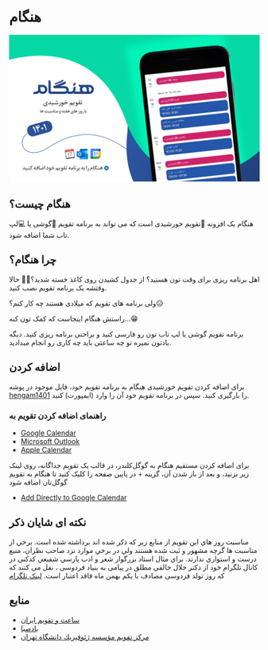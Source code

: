 # هنگام

![banner](./docs/banner.jpg)

## هنگام چیست؟
هنگام یک افزونه 📆تقویم خورشیدی است که می تواند به برنامه تقویم 📱گوشی یا 💻لپ تاب شما اضافه شود.
## چرا هنگام؟
اهل برنامه ریزی برای وقت تون هستید؟ از جدول کشیدن روی کاغذ خسته شدید؟🤦‍♂️ حالا وقتشه یک برنامه تقویم نصب کنید.

ولی برنامه های تقویم که میلادی هستند چه کار کنم؟😥

راستش هنگام اینجاست که کمک تون کنه...😁

برنامه تقویم گوشی یا لپ تاب تون رو فارسی کنید و براحتی برنامه ریزی کنید.
دیگه یادتون نمیره تو چه ساعتی باید چه کاری رو انجام میدادید.

## اضافه کردن
برای اضافه کردن تقویم خورشیدی هنگام به برنامه تقویم خود، فایل موجود در پوشه 
[hengam1401](./hengam1401/)
را بارگیری کنید.
سپس در برنامه تقویم خود آن را وارد (ایمپورت) کنید.
### راهنمای اضافه کردن تقویم به
- [Google Calendar](https://support.google.com/calendar/answer/37118?hl=en&co=GENIE.Platform%3DDesktop)
- [Microsoft Outlook](https://support.microsoft.com/en-us/office/import-calendars-into-outlook-8e8364e1-400e-4c0f-a573-fe76b5a2d379)
- [Apple Calendar](https://support.apple.com/en-gb/guide/calendar/icl1023/mac)

 برای اضافه کردن مستقیم هنگام به گوگل‌کلندر، در قالب یک تقویم جداگانه، روی لینک زیر بزنید، و بعد از باز شدن آن، گزینه + در پایین صفحه را کلیک کنید تا هنگام به تقویم گوگل‌تان اضافه شود 
- [Add Directly to Google Calendar](https://calendar.google.com/calendar/u/0?cid=aGVuZ2FtLmNhbGVuZGFyQGdtYWlsLmNvbQ)


## نکته ای شایان ذکر
مناسبت روز هاي اين تقويم از منابع زير كه ذكر شده اند برداشته شده است.
برخي از مناسبت ها گرچه مشهور و ثبت شده هستند ولي در برخي موارد نزد صاحب نظران، منبع درست و استواري ندارند.
براي مثال استاد بزرگوار شعر و ادب پارسي شفيعي كدكني در کانال تلگرام خود از دکتر جلال خالقی مطلق در پیامی به بنیاد فردوسی
، نقل می کنند که که روز تولد فردوسی مصادف با یکم بهمن ماه فاقد اعتبار است.
[لینک تلگرام](https://t.me/shafiei_kadkani/2303)

## منابع
- [ساعت و تقویم ایران](https://www.time.ir/)
- [بادصبا](https://badesaba.ir/)
- [مركز تقويم مؤسسه ژئوفيزيك دانشگاه تهران](https://calendar.ut.ac.ir/)
